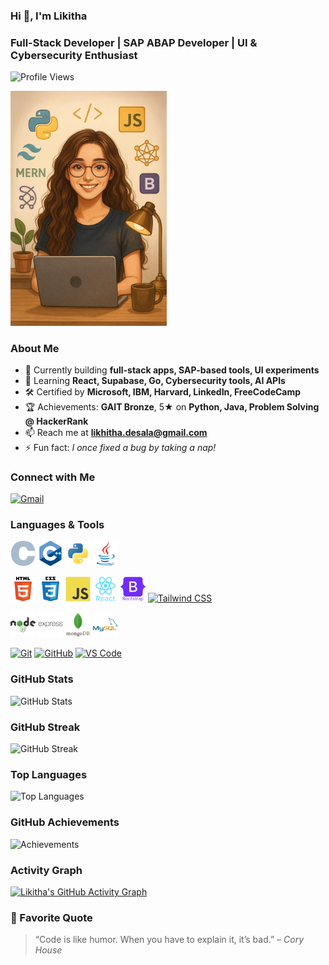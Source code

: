 ### Hi 👋, I'm Likitha
### Full-Stack Developer | SAP ABAP Developer | UI & Cybersecurity Enthusiast

![Profile Views](https://komarev.com/ghpvc/?username=lily4412&label=Profile%20views&color=0e75b6&style=flat)

<img alt="Girl Developer" width="250" src="./Me.png" />

### About Me

- 🔭 Currently building **full-stack apps, SAP-based tools, UI experiments**
- 🌱 Learning **React, Supabase, Go, Cybersecurity tools, AI APIs**
- 🛠 Certified by **Microsoft, IBM, Harvard, LinkedIn, FreeCodeCamp**
- 🏆 Achievements: **GAIT Bronze**, 5★ on **Python, Java, Problem Solving @ HackerRank**
- 📫 Reach me at **likhitha.desala@gmail.com**
- ⚡ Fun fact: *I once fixed a bug by taking a nap!*

###  Connect with Me

<a href="mailto:likhitha.desala@gmail.com"><img src="https://img.icons8.com/color/48/gmail--v1.png" alt="Gmail" width="30"/></a>

### Languages & Tools

<p align="left">
  <!-- Programming Languages -->
  <a href="https://www.cprogramming.com/" target="_blank"><img src="https://raw.githubusercontent.com/devicons/devicon/master/icons/c/c-original.svg" alt="C" width="40" height="40"/></a>
  <a href="https://www.w3schools.com/cpp/" target="_blank"><img src="https://raw.githubusercontent.com/devicons/devicon/master/icons/cplusplus/cplusplus-original.svg" alt="C++" width="40" height="40"/></a>
  <a href="https://www.python.org/" target="_blank"><img src="https://raw.githubusercontent.com/devicons/devicon/master/icons/python/python-original.svg" alt="Python" width="40" height="40"/></a>
  <a href="https://www.java.com/" target="_blank"><img src="https://raw.githubusercontent.com/devicons/devicon/master/icons/java/java-original.svg" alt="Java" width="40" height="40"/></a>

  <!-- Web Development -->
  <a href="https://www.w3.org/html/" target="_blank"><img src="https://raw.githubusercontent.com/devicons/devicon/master/icons/html5/html5-original-wordmark.svg" alt="HTML5" width="40" height="40"/></a>
  <a href="https://www.w3schools.com/css/" target="_blank"><img src="https://raw.githubusercontent.com/devicons/devicon/master/icons/css3/css3-original-wordmark.svg" alt="CSS3" width="40" height="40"/></a>
  <a href="https://developer.mozilla.org/en-US/docs/Web/JavaScript" target="_blank"><img src="https://raw.githubusercontent.com/devicons/devicon/master/icons/javascript/javascript-original.svg" alt="JavaScript" width="40" height="40"/></a>
  <a href="https://reactjs.org/" target="_blank"><img src="https://raw.githubusercontent.com/devicons/devicon/master/icons/react/react-original-wordmark.svg" alt="React" width="40" height="40"/></a>
  <a href="https://getbootstrap.com/" target="_blank"><img src="https://raw.githubusercontent.com/devicons/devicon/master/icons/bootstrap/bootstrap-plain-wordmark.svg" alt="Bootstrap" width="40" height="40"/></a>
  <a href="https://tailwindcss.com/" target="_blank"><img src="https://www.vectorlogo.zone/logos/tailwindcss/tailwindcss-icon.svg" alt="Tailwind CSS" width="40" height="40"/></a>

  <!-- Backend & Databases -->
  <a href="https://nodejs.org/" target="_blank"><img src="https://raw.githubusercontent.com/devicons/devicon/master/icons/nodejs/nodejs-original-wordmark.svg" alt="Node.js" width="40" height="40"/></a>
  <a href="https://expressjs.com/" target="_blank"><img src="https://raw.githubusercontent.com/devicons/devicon/master/icons/express/express-original-wordmark.svg" alt="Express.js" width="40" height="40"/></a>
  <a href="https://www.mongodb.com/" target="_blank"><img src="https://raw.githubusercontent.com/devicons/devicon/master/icons/mongodb/mongodb-original-wordmark.svg" alt="MongoDB" width="40" height="40"/></a>
  <a href="https://www.mysql.com/" target="_blank"><img src="https://raw.githubusercontent.com/devicons/devicon/master/icons/mysql/mysql-original-wordmark.svg" alt="MySQL" width="40" height="40"/></a>

  <!-- Tools -->
  <a href="https://git-scm.com/" target="_blank"><img src="https://www.vectorlogo.zone/logos/git-scm/git-scm-icon.svg" alt="Git" width="40" height="40"/></a>
  <a href="https://github.com/" target="_blank"><img src="https://cdn.jsdelivr.net/gh/devicons/devicon/icons/github/github-original.svg" alt="GitHub" width="40" height="40"/></a>
  <a href="https://code.visualstudio.com/" target="_blank"><img src="https://cdn.jsdelivr.net/gh/devicons/devicon/icons/vscode/vscode-original.svg" alt="VS Code" width="40" height="40"/></a>
</p>


###  GitHub Stats

![GitHub Stats](https://github-readme-stats.vercel.app/api?username=lily4412&show_icons=true&theme=radical)

###  GitHub Streak

![GitHub Streak](https://github-readme-streak-stats.herokuapp.com/?user=lily4412&theme=radical)


###  Top Languages

![Top Languages](https://github-readme-stats.vercel.app/api/top-langs?username=lily4412&layout=compact&theme=radical)

###  GitHub Achievements

![Achievements](https://github-profile-trophy.vercel.app/?username=lily4412&theme=dracula&no-frame=true&margin-w=10)

###  Activity Graph

[![Likitha's GitHub Activity Graph](https://github-readme-activity-graph.vercel.app/graph?username=lily4412&theme=tokyo-night)](https://github.com/lily4412)

### 💬 Favorite Quote

> “Code is like humor. When you have to explain it, it’s bad.” – *Cory House*
